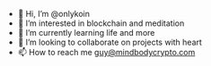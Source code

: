 - 👋 Hi, I’m @onlykoin
- 👀 I’m interested in blockchain and meditation 
- 🌱 I’m currently learning life and more
- 💞️ I’m looking to collaborate on projects with heart 
- 📫 How to reach me guy@mindbodycrypto.com

<!---
onlykoin/onlykoin is a ✨ special ✨ repository because its `README.md` (this file) appears on your GitHub profile.
You can click the Preview link to take a look at your changes.
--->
